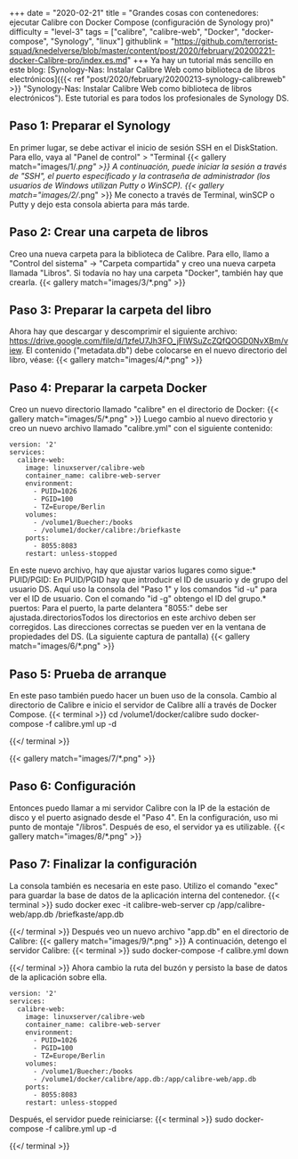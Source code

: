+++
date = "2020-02-21"
title = "Grandes cosas con contenedores: ejecutar Calibre con Docker Compose (configuración de Synology pro)"
difficulty = "level-3"
tags = ["calibre", "calibre-web", "Docker", "docker-compose", "Synology", "linux"]
githublink = "https://github.com/terrorist-squad/knedelverse/blob/master/content/post/2020/february/20200221-docker-Calibre-pro/index.es.md"
+++
Ya hay un tutorial más sencillo en este blog: [Synology-Nas: Instalar Calibre Web como biblioteca de libros electrónicos]({{< ref "post/2020/february/20200213-synology-calibreweb" >}} "Synology-Nas: Instalar Calibre Web como biblioteca de libros electrónicos"). Este tutorial es para todos los profesionales de Synology DS.
## Paso 1: Preparar el Synology
En primer lugar, se debe activar el inicio de sesión SSH en el DiskStation. Para ello, vaya al "Panel de control" > "Terminal
{{< gallery match="images/1/*.png" >}}
A continuación, puede iniciar la sesión a través de "SSH", el puerto especificado y la contraseña de administrador (los usuarios de Windows utilizan Putty o WinSCP).
{{< gallery match="images/2/*.png" >}}
Me conecto a través de Terminal, winSCP o Putty y dejo esta consola abierta para más tarde.
## Paso 2: Crear una carpeta de libros
Creo una nueva carpeta para la biblioteca de Calibre. Para ello, llamo a "Control del sistema" -> "Carpeta compartida" y creo una nueva carpeta llamada "Libros". Si todavía no hay una carpeta "Docker", también hay que crearla.
{{< gallery match="images/3/*.png" >}}

## Paso 3: Preparar la carpeta del libro
Ahora hay que descargar y descomprimir el siguiente archivo: https://drive.google.com/file/d/1zfeU7Jh3FO_jFlWSuZcZQfQOGD0NvXBm/view. El contenido ("metadata.db") debe colocarse en el nuevo directorio del libro, véase:
{{< gallery match="images/4/*.png" >}}

## Paso 4: Preparar la carpeta Docker
Creo un nuevo directorio llamado "calibre" en el directorio de Docker:
{{< gallery match="images/5/*.png" >}}
Luego cambio al nuevo directorio y creo un nuevo archivo llamado "calibre.yml" con el siguiente contenido:
```
version: '2'
services:
  calibre-web:
    image: linuxserver/calibre-web
    container_name: calibre-web-server
    environment:
      - PUID=1026
      - PGID=100
      - TZ=Europe/Berlin
    volumes:
      - /volume1/Buecher:/books
      - /volume1/docker/calibre:/briefkaste
    ports:
      - 8055:8083
    restart: unless-stopped

```
En este nuevo archivo, hay que ajustar varios lugares como sigue:* PUID/PGID: En PUID/PGID hay que introducir el ID de usuario y de grupo del usuario DS. Aquí uso la consola del "Paso 1" y los comandos "id -u" para ver el ID de usuario. Con el comando "id -g" obtengo el ID del grupo.* puertos: Para el puerto, la parte delantera "8055:" debe ser ajustada.directoriosTodos los directorios en este archivo deben ser corregidos. Las direcciones correctas se pueden ver en la ventana de propiedades del DS. (La siguiente captura de pantalla)
{{< gallery match="images/6/*.png" >}}

## Paso 5: Prueba de arranque
En este paso también puedo hacer un buen uso de la consola. Cambio al directorio de Calibre e inicio el servidor de Calibre allí a través de Docker Compose.
{{< terminal >}}
cd /volume1/docker/calibre
sudo docker-compose -f calibre.yml up -d

{{</ terminal >}}

{{< gallery match="images/7/*.png" >}}

## Paso 6: Configuración
Entonces puedo llamar a mi servidor Calibre con la IP de la estación de disco y el puerto asignado desde el "Paso 4". En la configuración, uso mi punto de montaje "/libros". Después de eso, el servidor ya es utilizable.
{{< gallery match="images/8/*.png" >}}

## Paso 7: Finalizar la configuración
La consola también es necesaria en este paso. Utilizo el comando "exec" para guardar la base de datos de la aplicación interna del contenedor.
{{< terminal >}}
sudo docker exec -it calibre-web-server cp /app/calibre-web/app.db /briefkaste/app.db

{{</ terminal >}}
Después veo un nuevo archivo "app.db" en el directorio de Calibre:
{{< gallery match="images/9/*.png" >}}
A continuación, detengo el servidor Calibre:
{{< terminal >}}
sudo docker-compose -f calibre.yml down

{{</ terminal >}}
Ahora cambio la ruta del buzón y persisto la base de datos de la aplicación sobre ella.
```
version: '2'
services:
  calibre-web:
    image: linuxserver/calibre-web
    container_name: calibre-web-server
    environment:
      - PUID=1026
      - PGID=100
      - TZ=Europe/Berlin
    volumes:
      - /volume1/Buecher:/books
      - /volume1/docker/calibre/app.db:/app/calibre-web/app.db
    ports:
      - 8055:8083
    restart: unless-stopped

```
Después, el servidor puede reiniciarse:
{{< terminal >}}
sudo docker-compose -f calibre.yml up -d

{{</ terminal >}}
